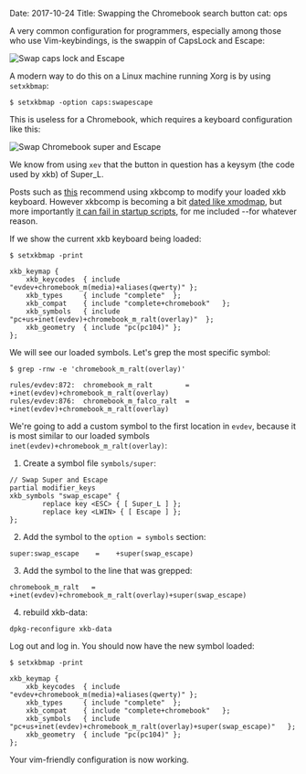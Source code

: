 Date: 2017-10-24
Title: Swapping the Chromebook search button
cat: ops

A very common configuration for programmers, especially among those who use Vim-keybindings, is the swappin of CapsLock and Escape:

![Swap caps lock and Escape](/images/keyboard-regular-swapped.png)

A modern way to do this on a Linux machine running Xorg is by using `setxkbmap`:

```
$ setxkbmap -option caps:swapescape
```

This is useless for a Chromebook, which requires a keyboard configuration like this:

![Swap Chromebook super and Escape](/images/keyboard-cb-swapped.png)

We know from using `xev` that the button in question has a keysym (the code used by xkb) of Super_L.

Posts such as [this](https://unix.stackexchange.com/a/65600) recommend using xkbcomp to modify your loaded xkb keyboard. However xkbcomp is becoming a bit [dated like xmodmap](https://wiki.archlinux.org/index.php/X_KeyBoard_extension#Using_keymap_.28deprecated.29), but more importantly [it can fail in startup scripts](https://askubuntu.com/q/437584), for me included --for whatever reason.

If we show the current xkb keyboard being loaded:

```
$ setxkbmap -print

xkb_keymap {
	xkb_keycodes  { include "evdev+chromebook_m(media)+aliases(qwerty)"	};
	xkb_types     { include "complete"	};
	xkb_compat    { include "complete+chromebook"	};
	xkb_symbols   { include "pc+us+inet(evdev)+chromebook_m_ralt(overlay)"	};
	xkb_geometry  { include "pc(pc104)"	};
};
```


We will see our loaded symbols. Let's grep the most specific symbol:

```
$ grep -rnw -e 'chromebook_m_ralt(overlay)'

rules/evdev:872:  chromebook_m_ralt        =   +inet(evdev)+chromebook_m_ralt(overlay)
rules/evdev:876:  chromebook_m_falco_ralt  =   +inet(evdev)+chromebook_m_ralt(overlay)
```

We're going to add a custom symbol to the first location in `evdev`, because it is most similar to our loaded symbols `inet(evdev)+chromebook_m_ralt(overlay)`:

1. Create a symbol file `symbols/super`:

```
// Swap Super and Escape
partial modifier_keys
xkb_symbols "swap_escape" {
        replace key <ESC> { [ Super_L ] };
        replace key <LWIN> { [ Escape ] };
};
```

2. Add the symbol to the `option = symbols` section:

```
super:swap_escape    =    +super(swap_escape)
```

3. Add the symbol to the line that was grepped:

```
chromebook_m_ralt   =   +inet(evdev)+chromebook_m_ralt(overlay)+super(swap_escape)
```

4. rebuild xkb-data:

```
dpkg-reconfigure xkb-data
```

Log out and log in. You should now have the new symbol loaded:

```
$ setxkbmap -print

xkb_keymap {
	xkb_keycodes  { include "evdev+chromebook_m(media)+aliases(qwerty)"	};
	xkb_types     { include "complete"	};
	xkb_compat    { include "complete+chromebook"	};
	xkb_symbols   { include "pc+us+inet(evdev)+chromebook_m_ralt(overlay)+super(swap_escape)"	};
	xkb_geometry  { include "pc(pc104)"	};
};
```

Your vim-friendly configuration is now working.
